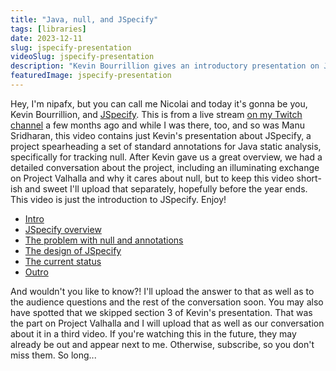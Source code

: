 ```yaml
---
title: "Java, null, and JSpecify"
tags: [libraries]
date: 2023-12-11
slug: jspecify-presentation
videoSlug: jspecify-presentation
description: "Kevin Bourrillion gives an introductory presentation on JSpecify, a project spearheading a set of standard annotations for Java static analysis, specifically for tracking null"
featuredImage: jspecify-presentation
---
```


Hey, I'm nipafx, but you can call me Nicolai and today it's gonna be you, Kevin Bourrillion, and [JSpecify](https://jspecify.dev/).
This is from a live stream [on my Twitch channel](https://twitch.tv/nipafx) a few months ago and while I was there, too, and so was Manu Sridharan, this video contains just Kevin's presentation about JSpecify, a project spearheading a set of standard annotations for Java static analysis, specifically for tracking null.
After Kevin gave us a great overview, we had a detailed conversation about the project, including an illuminating exchange on Project Valhalla and why it cares about null, but to keep this video short-ish and sweet I'll upload that separately, hopefully before the year ends.
This video is just the introduction to JSpecify.
Enjoy!

* [Intro](https://www.youtube.com/watch?v=HS_kA42YNkU&t=0m00s)
* [JSpecify overview](https://www.youtube.com/watch?v=HS_kA42YNkU&t=1m47s)
* [The problem with null and annotations](https://www.youtube.com/watch?v=HS_kA42YNkU&t=2m28s)
* [The design of JSpecify](https://www.youtube.com/watch?v=HS_kA42YNkU&t=11m53s)
* [The current status](https://www.youtube.com/watch?v=HS_kA42YNkU&t=15m31s)
* [Outro](https://www.youtube.com/watch?v=HS_kA42YNkU&t=23m00s)

And wouldn't you like to know?!
I'll upload the answer to that as well as to the audience questions and the rest of the conversation soon.
You may also have spotted that we skipped section 3 of Kevin's presentation.
That was the part on Project Valhalla and I will upload that as well as our conversation about it in a third video.
If you're watching this in the future, they may already be out and appear next to me.
Otherwise, subscribe, so you don't miss them.
So long...
